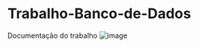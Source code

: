 # Trabalho-Banco-de-Dados
Documentação do trabalho
![image](https://github.com/user-attachments/assets/6d888bce-8c10-42b9-9f88-d35899c417ea)
